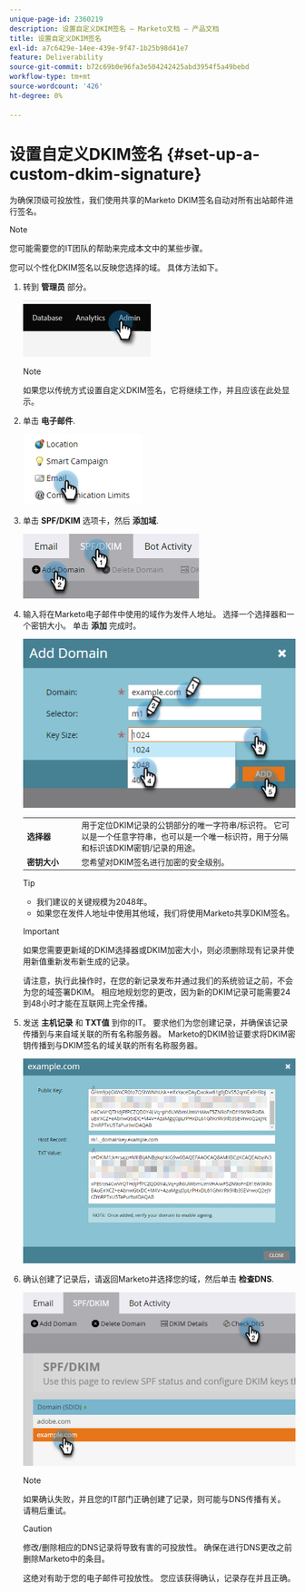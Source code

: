 ```yaml
---
unique-page-id: 2360219
description: 设置自定义DKIM签名 — Marketo文档 — 产品文档
title: 设置自定义DKIM签名
exl-id: a7c6429e-14ee-439e-9f47-1b25b98d41e7
feature: Deliverability
source-git-commit: b72c69b0e96fa3e504242425abd3954f5a49bebd
workflow-type: tm+mt
source-wordcount: '426'
ht-degree: 0%

---
```


# 设置自定义DKIM签名 {#set-up-a-custom-dkim-signature}

为确保顶级可投放性，我们使用共享的Marketo DKIM签名自动对所有出站邮件进行签名。

>[!NOTE]
>
>您可能需要您的IT团队的帮助来完成本文中的某些步骤。

您可以个性化DKIM签名以反映您选择的域。 具体方法如下。

1. 转到 **管理员** 部分。

   ![](assets/set-up-a-custom-dkim-signature-1.png)

   >[!NOTE]
   >
   >如果您以传统方式设置自定义DKIM签名，它将继续工作，并且应该在此处显示。

1. 单击 **电子邮件**.

   ![](assets/set-up-a-custom-dkim-signature-2.png)

1. 单击 **SPF/DKIM** 选项卡，然后 **添加域**.

   ![](assets/set-up-a-custom-dkim-signature-3.png)

1. 输入将在Marketo电子邮件中使用的域作为发件人地址。 选择一个选择器和一个密钥大小。 单击 **添加** 完成时。

   ![](assets/set-up-a-custom-dkim-signature-4.png)

   <table> 
   <tr>
   <td width="20%"><b>选择器</b></td>
   <td>用于定位DKIM记录的公钥部分的唯一字符串/标识符。 它可以是一个任意字符串，也可以是一个唯一标识符，用于分隔和标识该DKIM密钥/记录的用途。</td>
   </tr>
   <tr> 
   <td width="20%"><b>密钥大小</b></td>
   <td>您希望对DKIM签名进行加密的安全级别。</td>
   </tr>
   </tbody>
   </table>

   <p>

   >[!TIP]
   >
   >* 我们建议的关键规模为2048年。
   >* 如果您在发件人地址中使用其他域，我们将使用Marketo共享DKIM签名。

   >[!IMPORTANT]
   >
   >如果您需要更新域的DKIM选择器或DKIM加密大小，则必须删除现有记录并使用新值重新发布新生成的记录。
   >
   >请注意，执行此操作时，在您的新记录发布并通过我们的系统验证之前，不会为您的域签署DKIM。 相应地规划您的更改，因为新的DKIM记录可能需要24到48小时才能在互联网上完全传播。

1. 发送 **主机记录** 和 **TXT值** 到你的IT。 要求他们为您创建记录，并确保该记录传播到与来自域关联的所有名称服务器。 Marketo的DKIM验证要求将DKIM密钥传播到与DKIM签名的域关联的所有名称服务器。

   ![](assets/set-up-a-custom-dkim-signature-5.png)

1. 确认创建了记录后，请返回Marketo并选择您的域，然后单击 **检查DNS**.

   ![](assets/set-up-a-custom-dkim-signature-6.png)

   >[!NOTE]
   >
   >如果确认失败，并且您的IT部门正确创建了记录，则可能与DNS传播有关。 请稍后重试。

   >[!CAUTION]
   >
   >修改/删除相应的DNS记录将导致有害的可投放性。 确保在进行DNS更改之前删除Marketo中的条目。

   这绝对有助于您的电子邮件可投放性。 您应该获得确认，记录存在并且正确。
